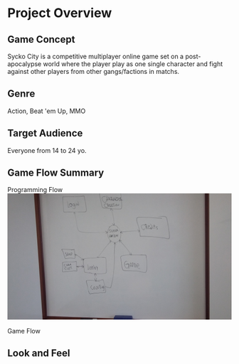 # Project Overview

## Game Concept
Sycko City is a competitive multiplayer online game set on a post-apocalypse world where the player play as one single character and fight against other players from other gangs/factions in matchs.

## Genre
Action, Beat 'em Up, MMO

## Target Audience
Everyone from 14 to 24 yo.

## Game Flow Summary
Programming Flow
![GameFlow Image](images/gameflow.jpg)

Game Flow

## Look and Feel
